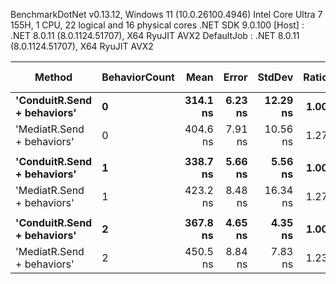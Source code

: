 
BenchmarkDotNet v0.13.12, Windows 11 (10.0.26100.4946)
Intel Core Ultra 7 155H, 1 CPU, 22 logical and 16 physical cores
.NET SDK 9.0.100
  [Host]     : .NET 8.0.11 (8.0.1124.51707), X64 RyuJIT AVX2
  DefaultJob : .NET 8.0.11 (8.0.1124.51707), X64 RyuJIT AVX2


 Method                      | BehaviorCount | Mean     | Error   | StdDev   | Ratio | RatioSD | Gen0   | Allocated | Alloc Ratio |
---------------------------- |-------------- |---------:|--------:|---------:|------:|--------:|-------:|----------:|------------:|
 **'ConduitR.Send + behaviors'** | **0**             | **314.1 ns** | **6.23 ns** | **12.29 ns** |  **1.00** |    **0.00** | **0.0381** |     **480 B** |        **1.00** |
 'MediatR.Send + behaviors'  | 0             | 404.6 ns | 7.91 ns | 10.56 ns |  1.27 |    0.05 | 0.1125 |    1416 B |        2.95 |
                             |               |          |         |          |       |         |        |           |             |
 **'ConduitR.Send + behaviors'** | **1**             | **338.7 ns** | **5.66 ns** |  **5.56 ns** |  **1.00** |    **0.00** | **0.0534** |     **672 B** |        **1.00** |
 'MediatR.Send + behaviors'  | 1             | 423.2 ns | 8.48 ns | 16.34 ns |  1.27 |    0.06 | 0.1240 |    1560 B |        2.32 |
                             |               |          |         |          |       |         |        |           |             |
 **'ConduitR.Send + behaviors'** | **2**             | **367.8 ns** | **4.65 ns** |  **4.35 ns** |  **1.00** |    **0.00** | **0.0644** |     **808 B** |        **1.00** |
 'MediatR.Send + behaviors'  | 2             | 450.5 ns | 8.84 ns |  7.83 ns |  1.23 |    0.03 | 0.1354 |    1704 B |        2.11 |
